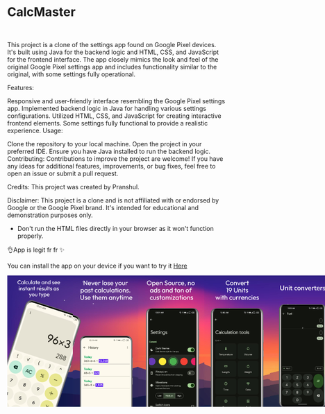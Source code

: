 

# CalcMaster 

<img src="https://github.com/PranshulGG/CalcMaster_A_Calculator_App/blob/master/app/src/main/res/mipmap-xxxhdpi/ic_launcher_round.webp" alt="" width="100px">

This project is a clone of the settings app found on Google Pixel devices. It's built using Java for the backend logic and HTML, CSS, and JavaScript for the frontend interface. The app closely mimics the look and feel of the original Google Pixel settings app and includes functionality similar to the original, with some settings fully operational.

Features:

Responsive and user-friendly interface resembling the Google Pixel settings app.
Implemented backend logic in Java for handling various settings configurations.
Utilized HTML, CSS, and JavaScript for creating interactive frontend elements.
Some settings fully functional to provide a realistic experience.
Usage:

Clone the repository to your local machine.
Open the project in your preferred IDE.
Ensure you have Java installed to run the backend logic.
Contributing:
Contributions to improve the project are welcome! If you have any ideas for additional features, improvements, or bug fixes, feel free to open an issue or submit a pull request.

Credits:
This project was created by Pranshul.


Disclaimer:
This project is a clone and is not affiliated with or endorsed by Google or the Google Pixel brand. It's intended for educational and demonstration purposes only.
* Don't run the HTML files directly in your browser as it won't function properly. 


<p>👌App is legit fr fr ✨</p>
<p>You can install the app on your device if you want to try it <a href='https://github.com/PranshulGG/CalcMaster_A_Calculator_App/releases/tag/calculator'>Here</a></p>



<div style="display:flex;">
<img alt="App image" src="previewed/image1.jpeg" width="30%">
<img alt="App image" src="previewed/image2.jpeg" width="30%">
<img alt="App image" src="previewed/image3.jpeg" width="30%">
<img alt="App image" src="previewed/image4.jpeg" width="30%">
<img alt="App image" src="previewed/image5.jpeg" width="30%">
  
</div>


